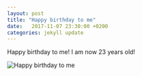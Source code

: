 ```yaml
---
layout: post
title: "Happy birthday to me"
date:   2017-11-07 23:30:00 +0200
categories: jekyll update
---
```


Happy birthday to me! I am now 23 years old!

![Happy birthday to me]("/images/happy_birthday.mp4")
